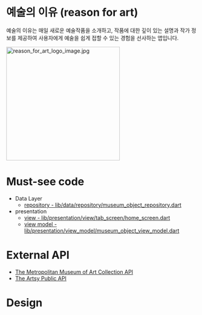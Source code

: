 # 예술의 이유 (reason for art)

예술의 이유는 매일 새로운 예술작품을 소개하고, 작품에 대한 깊이 있는 설명과 작가 정보를 제공하여 사용자에게 예술을 쉽게 접할 수 있는 경험을 선사하는 앱입니다.

<img src="assets/reason_for_art_logo_image.jpg" alt="reason_for_art_logo_image.jpg" width="300" height="300"/>

# Must-see code

- Data Layer
  - [repository - lib/data/repository/museum_object_repository.dart](https://github.com/yoonhyejeong1020/reason_for_art/blob/master/lib/data/repository/museum_object_repository.dart)
- presentation
  - [view - lib/presentation/view/tab_screen/home_screen.dart](https://github.com/yoonhyejeong1020/reason_for_art/blob/master/lib/presentation/view/tab_screen/home_screen.dart)
  - [view model - lib/presentation/view_model/museum_object_view_model.dart](https://github.com/yoonhyejeong1020/reason_for_art/blob/master/lib/presentation/view_model/museum_object_view_model.dart)

# External API

- [The Metropolitan Museum of Art Collection API](https://metmuseum.github.io/)
- [The Artsy Public API]([https://www.artsy.net/](https://developers.artsy.net/))

# Design

